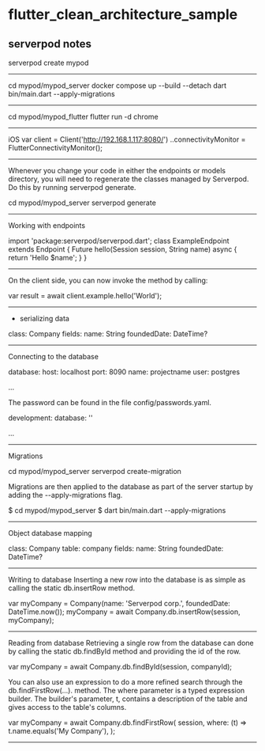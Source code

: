# flutter_clean_architecture_sample


## serverpod notes

serverpod create mypod

----------------------------

cd mypod/mypod_server
docker compose up --build --detach
dart bin/main.dart --apply-migrations

----------------------------

cd mypod/mypod_flutter
flutter run -d chrome

----------------------------

iOS
var client = Client('http://192.168.1.117:8080/')
..connectivityMonitor = FlutterConnectivityMonitor();
  
----------------------------

Whenever you change your code in either the endpoints or models directory, you will need to regenerate the classes managed by Serverpod.
Do this by running serverpod generate.

cd mypod/mypod_server
serverpod generate

----------------------------

Working with endpoints

import 'package:serverpod/serverpod.dart';
class ExampleEndpoint extends Endpoint {
Future<String> hello(Session session, String name) async {
return 'Hello $name';
}
}

----------------------------

On the client side, you can now invoke the method by calling:

var result = await client.example.hello('World');

----------------------------

- serializing data

class: Company
fields:
name: String
foundedDate: DateTime?
  
----------------------------

Connecting to the database

database:
host: localhost
port: 8090
name: projectname
user: postgres

...



The password can be found in the file config/passwords.yaml.

development:
database: '<MY DATABASE PASSWORD>'

...


----------------------------

Migrations

cd mypod/mypod_server
serverpod create-migration


Migrations are then applied to the database as part of the server startup by adding the --apply-migrations flag.

$ cd mypod/mypod_server
$ dart bin/main.dart --apply-migrations
  
----------------------------

Object database mapping

class: Company
table: company
fields:
name: String
foundedDate: DateTime?
  
-----------------------------

Writing to database
Inserting a new row into the database is as simple as calling the static db.insertRow method.

var myCompany = Company(name: 'Serverpod corp.', foundedDate: DateTime.now());
myCompany = await Company.db.insertRow(session, myCompany);


-----------------------------

Reading from database
Retrieving a single row from the database can done by calling the static db.findById method and providing the id of the row.

var myCompany = await Company.db.findById(session, companyId);

You can also use an expression to do a more refined search through the db.findFirstRow(...). method. The where parameter is a typed expression builder. The builder's parameter, t, contains a description of the table and gives access to the table's columns.

var myCompany = await Company.db.findFirstRow(
session,
where: (t) => t.name.equals('My Company'),
);


-----------------------------




